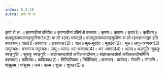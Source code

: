 ```yaml
---
index: 8.2.18
sutra: कृपो रो लः

---
```

 कृपो रो लः ॥ कृपणादीनां प्रतिषेधः॥ कृपणादीनां प्रतिषेधो वक्तव्यः। कृपणः। कृपाणः। कृपा(1)। कृपीटम्॥ वालमूललघ्वलमङ्गुलीनां(1)(2) वा लो र(त्व) मापद्यते॥ वालमूललघ्वलमङ्गुलीनां वा लो र(त्व)मापद्यत इति वक्तव्यम्। वाल(1)-अश्ववारः। अश्ववालः(2)। वाल॥ मूल-मूरदेवः। मूलदेवः(2)। मूल॥ लघु-वरुणस्य(3) लघुस्यदः। वरुणस्य रघुस्यदः। लघु॥ अलम्-अलं भक्ताय(4)। अरं भक्ताय(4)। अलम्॥ अङ्गुलि-सुबाहुः स्वङ्गुलिः। सुबाहुः स्वङ्गुरिः॥ संज्ञाच्छन्दसोर्वा कपिलकादीनाम्॥ संज्ञाच्छन्दसोर्वा कपिलकादीनामिति वक्तव्यम्। कपिरकः। कपिलकः(2)। तिल्पिलिकम्। तिर्पिरिकम्। कल्मषम्। कर्मषम्। रोमाणि। लोमानि। पांसुलम्। पांसुरम्। कर्म। कल्म। शुक्रः। शुक्लः(5)॥ 